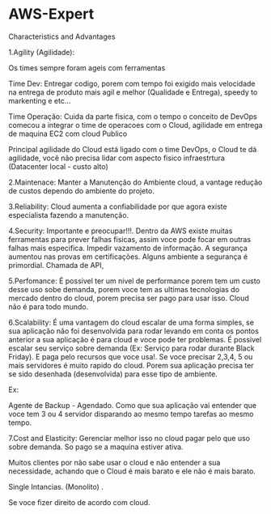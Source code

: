 # AWS-Expert

Characteristics and Advantages

1.Agility (Agilidade):

Os times sempre foram ageis com ferramentas

Time Dev: Entregar codigo, porem com tempo foi exigido mais velocidade na entrega de produto mais agil e melhor (Qualidade e Entrega), speedy to markenting e etc...

Time Operação: Cuida da parte fisica, com o tempo o conceito de DevOps comecou a integrar o time de operacoes com o Cloud, agilidade em entrega de maquina EC2 com cloud Publico

Principal agilidade do Cloud está ligado com o time DevOps, o Cloud te dá agilidade, você não precisa lidar com aspecto fisico infraestrtura (Datacenter local - custo alto)

2.Maintenace: Manter a Manutenção do Ambiente cloud, a vantage redução de custos dependo do ambiente do projeto.

3.Reliability: Cloud aumenta a confiabilidade por que agora existe especialista fazendo a manutenção.

4.Security: Importante e preocupar!!!. Dentro da AWS existe muitas ferramentas para prever falhas fisicas, assim voce pode focar em outras falhas mais especifica. Impedir vazamento de informação. A segurança aumentou nas provas em certificações. Alguns ambiente a segurança é primordial. Chamada de API, 

5.Perfomance: É possivel ter um nivel de performance porem tem um custo desse uso sobe demanda, porem voce tem as ultimas tecnologias do mercado dentro do cloud, porem precisa ser pago para usar isso. Cloud não é para todo mundo.

6.Scalability: É uma vantagem do cloud escalar de uma forma simples, se sua aplicação não foi desenvolvida para rodar levando em conta os pontos anterior a sua aplicação é para cloud e voce pode ter problemas. É possivel escalar seu serviço sobre demanda (Ex: Serviço para rodar durante Black Friday). E paga pelo recursos que voce usa!. Se voce precisar 2,3,4, 5 ou mais servidores é muito rapido do cloud. Porem sua aplicação precisa ter se sido desenhada (desenvolvida) para esse tipo de ambiente.

Ex:

Agente de Backup - Agendado. Como que sua aplicação vai entender que voce tem 3 ou 4 servidor disparando ao mesmo tempo tarefas ao mesmo tempo.

7.Cost and Elasticity: Gerenciar melhor isso no cloud pagar pelo que uso sobre demanda. So pago se a maquina estiver ativa.

Muitos clientes por não sabe usar o cloud e não entender a sua necessidade, achando que o Cloud é mais barato e ele não é mais barato.

Single Intancias. (Monolito) .

Se voce fizer direito de acordo com cloud.







